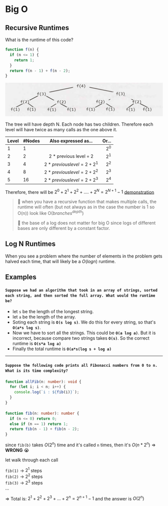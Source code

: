 # Big O

## Recursive Runtimes

What is the runtime of this code?

```javascript
function f(n) {
  if (n <= 1) {
    return 1;
  }
  return f(n - 1) + f(n - 2);
}
```

![tree](big-O-2020-03-18-14-09-38.png)

The tree will have depth N. Each node has two children. Therefore each level will have twice as many calls as the one above it.

| Level | #Nodes |       Also expressed as...       |   Or... |
| ----- | ------ | :------------------------------: | ------: |
| 1     | 1      |                                  | $`2^0`$ |
| 2     | 2      |     2 \* previous level = 2      | $`2^1`$ |
| 3     | 4      | $`2 * previous level = 2 + 2^1`$ | $`2^2`$ |
| 4     | 8      | $`2 * previous level = 2 + 2^2`$ | $`2^3`$ |
| 5     | 16     | $`2 * previous level = 2 + 2^3`$ | $`2^4`$ |

Therefore, there will be $`2^0 + 2^1 + 2^2 + .... + 2^N = 2^{N+1} - 1`$ [demonstration](./math-formular.md#sum-of-powers-of-2)

> 🎯 when you have a recursive function that makes multiple calls, the runtime will often (but not always as in the case the number is 1 so O(n)) look like O($branches^{depth}$)
>
> 🎯 the base of a log does not matter for big O since logs of different bases are only different by a constant factor.

## Log N Runtimes

When you see a problem where the number of elements in the problem gets halved each time, that will likely be a $`O(log n)`$ runtime.

## Examples

#### **`Suppose we had an algorithm that took in an array of strings, sorted each string, and then sorted the full array. What would the runtime be?`**


  - let `s` be the length of the longest string.
  - let `a` be the length of the array.
  - Soting each string is **`O(s log s)`**. We do this for every string, so that's **`O(a*s log s)`**.
  - Now we have to sort all the strings. This could be **`O(a log a)`**. But it is incorrect, because compare two strings takes **`O(s)`**. So the correct runtime is **`O(s*a log a)`**
  - Finally the total runtime is **`O(a*s(log s + log a)`**
  
---

#### **`Suppose the following code prints all Fibonacci numbers from 0 to n. What is its time complexity?`**

```typescript
function allFib(n: number): void {
  for (let i; i < n; i++) {
    console.log(`i : ${fib(i)}`);
  }
}

function fib(n: number): number {
  if (n <= 0) return 0;
  else if (n == 1) return 1;
  return fib(n - 1) + fib(n - 2);
}
```

since `fib(b)` takes $`O(2^n)`$ time and it's called `n` times, then it's $`O(n * 2^n)`$ => **WRONG** 😭

let walk through each call

`fib(1)` -> $`2^1`$ steps <br />
`fib(2)` -> $`2^2`$ steps <br />
`fib(3)` -> $`2^3`$ steps <br />
...

=> Total is: $`2^1 + 2^2 + 2^3 + ... + 2^n = 2^{n+1} - 1`$ and the answer is $`O(2^n)`$
